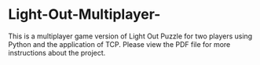 # Light-Out-Multiplayer-
This is a multiplayer game version of Light Out Puzzle for two players using Python and the application of TCP.
Please view the PDF file for more instructions about the project.

 
